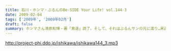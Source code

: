 ```yaml
---
title: 石川・ホンマ・ぶるんのBe-SIDE Your Life! vol.144-3
date: 2009-02-04
tags: ['2009年', '2009年02月']
draft: false
summary: ホンマさん清原和博・著「男道」読了。そして、それはぶるんサンの元に渡り…来週は、男臭い放送になりそうな予感…一撃で試合を決定づけるホームランが打ちたいものです。NAMAE
---
```


http://project-phi.ddo.jp/ishikawa/ishikawa144_3.mp3
